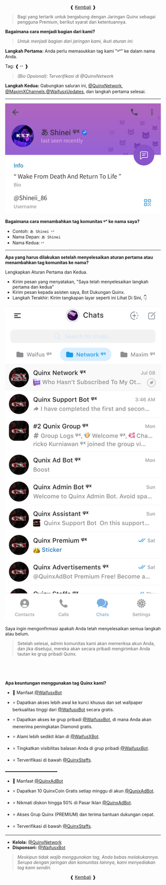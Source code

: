 
<div align="center">
  
❰ [Kembali](https://github.com/QunixNetwork/Premium) ❱

</div>
 
> Bagi yang tertarik untuk bergabung dengan Jaringan Quinx sebagai pengguna Premium, berikut syarat dan ketentuannya.

**Bagaimana cara menjadi bagian dari kami?**
> _Untuk menjadi bagian dari jaringan kami, ikuti aturan ini:_

**Langkah Pertama:** Anda perlu memasukkan tag kami "ᵠˣ" ke dalam nama Anda.

Tag: ❰ `ᵠˣ` ❱
> _(Bio Opsional): Terverifikasi di @QuinxNetwork_

**Langkah Kedua:** Gabungkan saluran ini, [@QuinxNetwork](https://telegram.me/addlist/dHD8PJt23bg0MGVl), [@MaximXChannels](https://telegram.me/addlist/q-UsVBF3Fs5lMmVl),[@WaifusxUpdates](https://telegram.me/WaifusxUpdates), dan langkah pertama selesai.
ㅤ

---

[![1](https://github.com/QunixNetwork/.github/blob/main/rs/1.jpg)](https://github.com/QunixNetwork)


**Bagaimana cara menambahkan tag komunitas ᵠˣ ke nama saya?**

- Contoh: `あ Shinei ᵠˣ`
- Nama Depan: `あ Shinei`
- Nama Kedua: `ᵠˣ`
ㅤ

---

**Apa yang harus dilakukan setelah menyelesaikan aturan pertama atau menambahkan tag komunitas ke nama?**

Lengkapkan Aturan Pertama dan Kedua.
- Kirim pesan yang menyatakan, "Saya telah menyelesaikan langkah pertama dan kedua"
- Kirim pesan kepada asisten saya, Bot Dukungan Quinx.
- Langkah Terakhir: Kirim tangkapan layar seperti ini Lihat Di Sini, 👇

[![Lihat](https://github.com/QunixNetwork/.github/blob/main/rs/Screenshot.jpg)](https://github.com/QunixNetwork/Premium)

Saya ingin mengonfirmasi apakah Anda telah menyelesaikan semua langkah atau belum.

> Setelah selesai, admin komunitas kami akan memeriksa akun Anda, dan jika disetujui, mereka akan secara pribadi mengirimkan Anda tautan ke grup pribadi Quinx.

ㅤ
---

**Apa keuntungan menggunakan tag Quinx kami?**
- 🌟 Manfaat [@WaifusxBot](https://telegram.me/WaifusxBot)

- ⭐ Dapatkan akses lebih awal ke kunci khusus dan set wallpaper berkualitas tinggi dari [@WaifusxBot](https://telegram.me/WaifusxBot) secara gratis.
- ⭐ Dapatkan akses ke grup pribadi [@WaifusxBot](https://telegram.me/WaifusxBot), di mana Anda akan menerima peningkatan Diamond gratis.
- ⭐ Alami lebih sedikit iklan di [@WaifusXBot](https://telegram.me/WaifusxBot).
- ⭐ Tingkatkan visibilitas balasan Anda di grup pribadi [@WaifusxBot](https://telegram.me/WaifusxBot).
- ⭐ Terverifikasi di bawah [@QuinxStaffs](https://telegram.me/QuinxStaffs).

━━━━━━━━━━━━━━━━━━━━

- 🌟 Manfaat [@QuinxAdBot](https://telegram.me/QuinxAdBot)

- ⭐ Dapatkan 10 QuinxCoin Gratis setiap minggu di akun [@QunixAdBot](https://telegram.me/QuinxAdBot).
- ⭐ Nikmati diskon hingga 50% di Pasar Iklan [@QuinxAdBot](https://telegram.me/QuinxAdBot).
- ⭐ Akses Grup Quinx (PREMIUM) dan terima bantuan dukungan cepat.
- ⭐ Terverifikasi di bawah [@QuinxStaffs](https://telegram.me/QuinxStaffs).


---

- **Kelola:** [@QuinxNetwork](https://telegram.me/QuinxNetwork)
- **Disponsori:** [@WaifusxBot](https://telegram.me/WaifusxBot)

> _Meskipun tidak wajib menggunakan tag, Anda bebas melakukannya. Serupa dengan jaringan dan komunitas lainnya, kami menyediakan tag kami sendiri._

<div align="center">
  
❰ [Kembali](https://github.com/QunixNetwork/Premium) ❱

</div>
